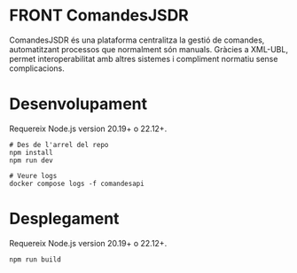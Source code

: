 # FRONT ComandesJSDR
ComandesJSDR és una plataforma centralitza la gestió de comandes, automatitzant processos que normalment són manuals. Gràcies a XML-UBL, permet interoperabilitat amb altres sistemes i compliment normatiu sense complicacions.

# Desenvolupament

Requereix Node.js version 20.19+ o 22.12+.

```shell
# Des de l'arrel del repo
npm install
npm run dev

# Veure logs
docker compose logs -f comandesapi
```

# Desplegament

Requereix Node.js version 20.19+ o 22.12+.

```shell
npm run build
```

